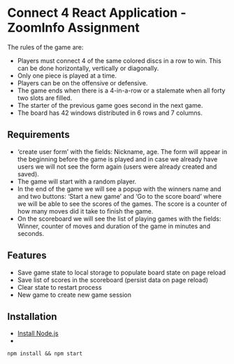 # Connect 4 React Application - ZoomInfo Assignment

The rules of the game are:

- Players must connect 4 of the same colored discs in a row to win. This can be done horizontally, vertically or diagonally.
- Only one piece is played at a time.
- Players can be on the offensive or defensive.
- The game ends when there is a 4-in-a-row or a stalemate when all forty two slots are filled.
- The starter of the previous game goes second in the next game.
- The board has 42 windows distributed in 6 rows and 7 columns.

## Requirements

- ‘create user form’ with the fields: Nickname, age. The form will appear in the beginning before the game is played and in case we already have users we will not see the form again (users were already created and saved).
- The game will start with a random player.
- In the end of the game we will see a popup with the winners name and and two buttons: ‘Start a new game’ and ‘Go to the score board’ where we will be able to see the scores of the games. The score is a counter of how many moves did it take to finish the game.
- On the scoreboard we will see the list of playing games with the fields: Winner, counter of moves and duration of the game in minutes and seconds.

## Features

- Save game state to local storage to populate board state on page reload
- Save list of scores in the scoreboard (persist data on page reload)
- Clear state to restart process
- New game to create new game session

## Installation

- [Install Node.js](https://nodejs.dev/en/download/)
-

```
npm install && npm start
```
